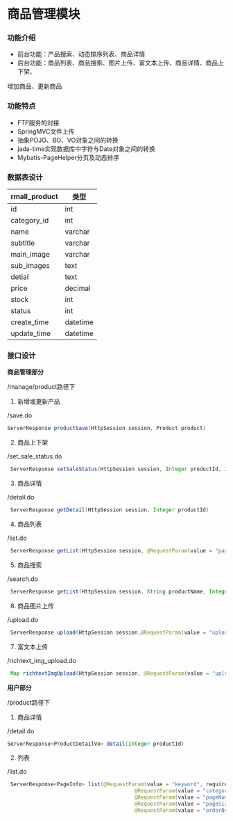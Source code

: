 # 商品管理模块

### 功能介绍

- 前台功能：产品搜索、动态排序列表、商品详情
- 后台功能：商品列表、商品搜索、图片上传、富文本上传、商品详情、商品上下架、

增加商品、更新商品

### 功能特点

- FTP服务的对接
- SpringMVC文件上传
- 抽象POJO、BO、VO对象之间的转换
- jada-time实现数据库中字符与Date对象之间的转换
- Mybatis-PageHelper分页及动态排序

### 数据表设计

| rmall_product | 类型     |
| ------------- | -------- |
| id            | int      |
| category_id   | int      |
| name          | varchar  |
| subtitle      | varchar  |
| main_image    | varchar  |
| sub_images    | text     |
| detial        | text     |
| price         | decimal  |
| stock         | int      |
| status        | int      |
| create_time   | datetime |
| update_time   | datetime |

### 接口设计

**商品管理部分**

/manage/product路径下

1. 新增或更新产品

/save.do

```java
ServerResponse productSave(HttpSession session, Product product)
```

2. 商品上下架

/set_sale_status.do

```java
 ServerResponse setSaleStatus(HttpSession session, Integer productId, Integer status)
```

3. 商品详情

/detail.do

```java
 ServerResponse getDetail(HttpSession session, Integer productId)
```

4. 商品列表

/list.do

```java
 ServerResponse getList(HttpSession session, @RequestParam(value = "pageNum", defaultValue = "1") Integer pageNum, @RequestParam(value = "pageSize", defaultValue = "10") Integer pageSize)
```

5. 商品搜索

/search.do

```java
 ServerResponse getList(HttpSession session, String productName, Integer productId,@RequestParam(value = "pageNum", defaultValue = "1") Integer pageNum, @RequestParam(value = "pageSize", defaultValue = "10") Integer pageSize)
```

6. 商品图片上传

/upload.do

```java
 ServerResponse upload(HttpSession session,@RequestParam(value = "upload_file") MultipartFile file, HttpServletRequest request)
```

7. 富文本上传

/richtext_img_upload.do

```java
 Map richtextImgUpload(HttpSession session, @RequestParam(value = "upload_file") MultipartFile file, HttpServletRequest request, HttpServletResponse response)
```



**用户部分**

/product路径下

1. 商品详情

/detail.do

```java
ServerResponse<ProductDetailVo> detail(Integer productId)
```

2. 列表

/list.do

```java
 ServerResponse<PageInfo> list(@RequestParam(value = "keyword", required = false) String keyword,
                                         @RequestParam(value = "categoryId", required = false) Integer categoryId,
                                         @RequestParam(value = "pageNum", defaultValue = "1") int pageNum,
                                         @RequestParam(value = "pageSize", defaultValue = "10") int pageSize,
                                         @RequestParam(value = "orderBy", defaultValue = "") String orderBy)
```